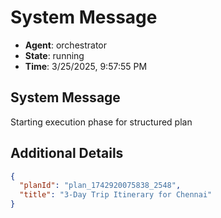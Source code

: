 # System Message

- **Agent**: orchestrator
- **State**: running
- **Time**: 3/25/2025, 9:57:55 PM

## System Message

Starting execution phase for structured plan

## Additional Details

```json
{
  "planId": "plan_1742920075838_2548",
  "title": "3-Day Trip Itinerary for Chennai"
}
```

